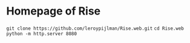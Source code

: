 # Homepage of Rise

`git clone https://github.com/leroypijlman/Rise.web.git`
`cd Rise.web`
`python -m http.server 8080`